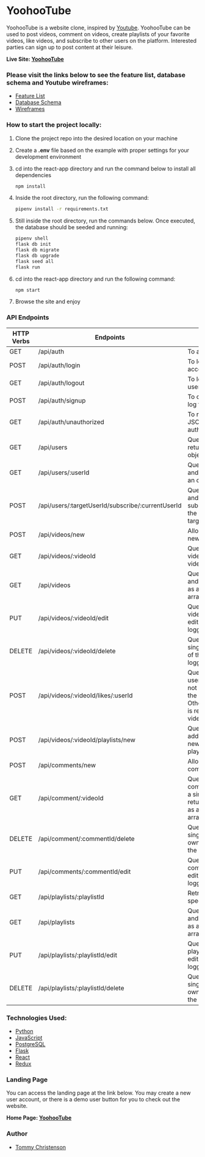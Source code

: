 ## <h1>YoohooTube</h1>

YoohooTube is a website clone, inspired by [Youtube](https://www.youtube.com/). YoohooTube can be used to post videos, comment on videos, create playlists of your favorite videos, like videos, and subscribe to other users on the platform. Interested parties can sign up to post content at their leisure.

**Live Site: [YoohooTube](https://yoohootube.onrender.com)**

### Please visit the links below to see the feature list, database schema and Youtube wireframes:
* [Feature List](https://github.com/tchristenson/Youtube-Capstone/wiki/MVP-Feature-List)
* [Database Schema](https://github.com/tchristenson/Youtube-Capstone/wiki/DB-Schema)
* [Wireframes](https://github.com/tchristenson/Youtube-Capstone/wiki/YouTube-Wireframes-(combined))

### How to start the project locally:
1. Clone the project repo into the desired location on your machine
2. Create a **.env** file based on the example with proper settings for your development environment
3. cd into the react-app directory and run the command below to install all dependencies
      ```bash
      npm install
      ```
4. Inside the root directory, run the following command:
      ```bash
      pipenv install -r requirements.txt
      ```
5. Still inside the root directory, run the commands below. Once executed, the database should be seeded and running:

      ```bash
      pipenv shell
      flask db init
      flask db migrate
      flask db upgrade
      flask seed all
      flask run
      ```

6. cd into the react-app directory and run the following command:
      ```bash
      npm start
      ```

7. Browse the site and enjoy

### API Endpoints
| HTTP Verbs | Endpoints | Action |
| --- | --- | --- |
| GET | /api/auth | To authenticate a user |
| POST | /api/auth/login | To login an existing user account |
| GET | /api/auth/logout | To logout the current user |
| POST | /api/auth/signup | To create a new user and log them in |
| GET | /api/auth/unauthorized | To return unauthorized JSON when login authentication fails |
| GET | /api/users | Queries for all users and returns each user as an object inside an array |
| GET | /api/users/:userId | Queries for a single user and returns that user as an object |
| POST | /api/users/:targetUserId/subscribe/:currentUserId | Queries for a target user, and subscribes/unsubscribes the current user from the target user |
| POST | /api/videos/new | Allows a user to upload a new video |
| GET | /api/videos/:videoId | Queries for a single video and returns that video as an object |
| GET | /api/videos | Queries for all videos and returns each video as an object inside an array |
| PUT | /api/videos/:videoId/edit | Queries for a single video and applies the edits provided by the logged in user |
| DELETE | /api/videos/:videoId/delete | Queries for and deletes a single video if the owner of the video is the logged in user |
| POST | /api/videos/:videoId/likes/:userId | Queries for a video and user, and, if the user has not liked that video, adds the user's like. Otherwise, the user's like is removed from the video |
| POST | /api/videos/:videoId/playlists/new | Queries for a video and adds that video to the newly created user playlist |
| POST | /api/comments/new | Allows a user to add a comment to a video |
| GET | /api/comment/:videoId | Queries for all the comments belonging to a single video, and returns each comment as an object inside an array |
| DELETE | /api/comment/:commentId/delete | Queries for and deletes a single comment if the owner of the comment is the logged in user |
| PUT | /api/comments/:commentId/edit | Queries for a single comment and applies the edits provided by the logged in user |
| GET | /api/playlists/:playlistId | Retrieves a single playlist specified by ID |
| GET | /api/playlists | Queries for all playlists and returns each playlist as an object inside an array |
| PUT | /api/playlists/:playlistId/edit | Queries for a single playlist and applies the edits provided by the logged in user |
| DELETE | /api/playlists/:playlistId/delete | Queries for and deletes a single playlist if the owner of the playlist is the logged in user |

### Technologies Used:
* [Python](https://docs.python.org/3/)
* [JavaScript](https://devdocs.io/javascript/)
* [PostgreSQL](https://www.postgresql.org/docs/)
* [Flask](https://flask.palletsprojects.com/en/2.3.x/)
* [React](https://react.dev/)
* [Redux](https://redux.js.org/)

### Landing Page
You can access the landing page at the link below. You may create a new user account, or there is a demo user button for you to check out the website.

**Home Page: [YoohooTube](https://yoohootube.onrender.com)**

### Author
+ [Tommy Christenson](https://github.com/tchristenson)
